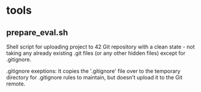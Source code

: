 # tools

## prepare_eval.sh
Shell script for uploading project to 42 Git repository with a clean state - not taking any already existing .git files (or any other hidden files) except for .gitignore.

.gitignore exeptions:
It copies the '.gitignore' file over to the temporary directory for .gitignore rules to maintain, but doesn't upload it to the Git remote.
